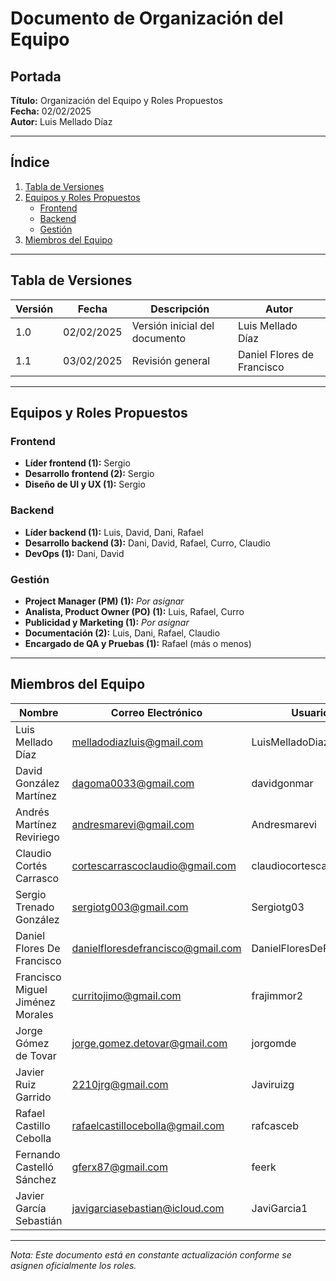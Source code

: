 # **Documento de Organización del Equipo**

## **Portada**
**Título:** Organización del Equipo y Roles Propuestos  
**Fecha:** 02/02/2025  
**Autor:** Luis Mellado Díaz  

---

## **Índice**
1. [Tabla de Versiones](#tabla-de-versiones)
2. [Equipos y Roles Propuestos](#equipos-y-roles-propuestos)
   - [Frontend](#frontend)
   - [Backend](#backend)
   - [Gestión](#gestión)
3. [Miembros del Equipo](#miembros-del-equipo)

---

## **Tabla de Versiones**

| Versión | Fecha | Descripción | Autor |
|---------|------------|-------------|--------|
| 1.0 | 02/02/2025 | Versión inicial del documento | Luis Mellado Díaz |
| 1.1 | 03/02/2025 | Revisión general | Daniel Flores de Francisco |

---

## **Equipos y Roles Propuestos**

### **Frontend**
- **Líder frontend (1):** Sergio
- **Desarrollo frontend (2):** Sergio
- **Diseño de UI y UX (1):** Sergio

### **Backend**
- **Líder backend (1):** Luis, David, Dani, Rafael
- **Desarrollo backend (3):** Dani, David, Rafael, Curro, Claudio
- **DevOps (1):** Dani, David

### **Gestión**
- **Project Manager (PM) (1):** _Por asignar_
- **Analista, Product Owner (PO) (1):** Luis, Rafael, Curro
- **Publicidad y Marketing (1):** _Por asignar_
- **Documentación (2):** Luis, Dani, Rafael, Claudio
- **Encargado de QA y Pruebas (1):** Rafael (más o menos)

---

## **Miembros del Equipo**

| Nombre | Correo Electrónico | Usuario |
|--------|--------------------|---------|
| Luis Mellado Díaz | melladodiazluis@gmail.com | LuisMelladoDiaz |
| David González Martínez | dagoma0033@gmail.com | davidgonmar |
| Andrés Martínez Reviriego | andresmarevi@gmail.com | Andresmarevi |
| Claudio Cortés Carrasco | cortescarrascoclaudio@gmail.com | claudiocortescarrasco |
| Sergio Trenado González | sergiotg003@gmail.com | Sergiotg03 |
| Daniel Flores De Francisco | danielfloresdefrancisco@gmail.com | DanielFloresDeFrancisco |
| Francisco Miguel Jiménez Morales | curritojimo@gmail.com | frajimmor2 |
| Jorge Gómez de Tovar | jorge.gomez.detovar@gmail.com | jorgomde |
| Javier Ruiz Garrido | 2210jrg@gmail.com | Javiruizg |
| Rafael Castillo Cebolla | rafaelcastillocebolla@gmail.com | rafcasceb |
| Fernando Castelló Sánchez | gferx87@gmail.com | feerk |
| Javier García Sebastián | javigarciasebastian@icloud.com | JaviGarcia1 |

---

_Nota: Este documento está en constante actualización conforme se asignen oficialmente los roles._
